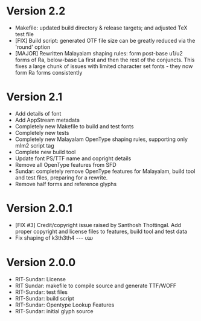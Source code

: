 Version 2.2
===========

- Makefile: updated build directory & release targets; and adjusted TeX test file
- [FIX] Build script: generated OTF file size can be greatly reduced via the 'round' option
- [MAJOR] Rewritten Malayalam shaping rules: form post-base u1/u2 forms of Ra, below-base La first and then the rest of the conjuncts. This fixes a large chunk of issues with limited character set fonts - they now form Ra forms consistently

Version 2.1
===========

- Add details of font
- Add AppStream metadata
- Completely new Makefile to build and test fonts
- Completely new tests
- Completely new Malayalam OpenType shaping rules, supporting only mlm2 script tag
- Complete new build tool
- Update font PS/TTF name and copright details
- Remove all OpenType features from SFD
- Sundar: completely remove OpenType features for Malayalam, build tool and test files, preparing for a rewrite.
- Remove half forms and reference glyphs

Version 2.0.1
=============

- [FIX #3] Credit/copyright issue raised by Santhosh Thottingal. Add proper copyright and license files to features, build tool and test data
- Fix shaping of k3th3th4 --- ഗ്ദ്ധ

Version 2.0.0
=============

- RIT-Sundar: License
- RIT Sundar: makefile to compile source and generate TTF/WOFF
- RIT-Sundar: test files
- RIT-Sundar: build script
- RIT-Sundar: Opentype Lookup Features
- RIT-Sundar: initial glyph source

